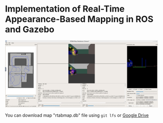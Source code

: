 # Implementation of Real-Time Appearance-Based Mapping in ROS and Gazebo  


![](https://github.com/minoring/robot/blob/master/Project4/resources/Mapping.png)

You can download map "rtabmap.db" file using `git lfs` or [Google Drive](https://drive.google.com/file/d/1EQYXsRn87P7n8TA9i2_W3y9fThA6CEDK/view?usp=sharing)

